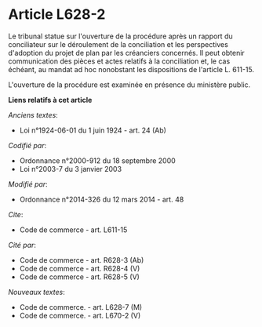 # Article L628-2

Le tribunal statue sur l'ouverture de la procédure après un rapport du conciliateur sur le déroulement de la conciliation et
les perspectives d'adoption du projet de plan par les créanciers concernés. Il peut obtenir communication des pièces et actes
relatifs à la conciliation et, le cas échéant, au mandat ad hoc nonobstant les dispositions de l'article L. 611-15. 

L'ouverture de la procédure est examinée en présence du ministère public.

**Liens relatifs à cet article**

_Anciens textes_:

  - Loi n°1924-06-01 du 1 juin 1924 - art. 24 (Ab)

_Codifié par_:

  - Ordonnance n°2000-912 du 18 septembre 2000
  - Loi n°2003-7 du 3 janvier 2003

_Modifié par_:

  - Ordonnance n°2014-326 du 12 mars 2014 - art. 48

_Cite_:

  - Code de commerce - art. L611-15

_Cité par_:

  - Code de commerce - art. R628-3 (Ab)
  - Code de commerce - art. R628-4 (V)
  - Code de commerce - art. R628-5 (V)

_Nouveaux textes_:

  - Code de commerce. - art. L628-7 (M)
  - Code de commerce. - art. L670-2 (V)
